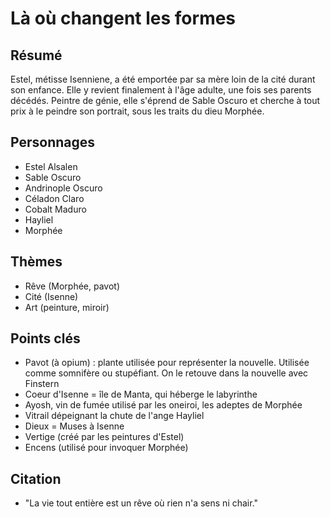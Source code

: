 # Là où changent les formes

## Résumé

Estel, métisse Isenniene, a été emportée par sa mère loin de la cité durant son enfance.
Elle y revient finalement à l'âge adulte, une fois ses parents décédés.
Peintre de génie, elle s'éprend de Sable Oscuro et cherche à tout prix à le peindre son portrait, sous les traits du dieu Morphée.

## Personnages

* Estel Alsalen
* Sable Oscuro
* Andrinople Oscuro
* Céladon Claro
* Cobalt Maduro
* Hayliel
* Morphée

## Thèmes

* Rêve (Morphée, pavot)
* Cité (Isenne)
* Art (peinture, miroir)

## Points clés

* Pavot (à opium) : plante utilisée pour représenter la nouvelle. Utilisée comme somnifère ou stupéfiant. On le retouve dans la nouvelle avec Finstern
* Coeur d'Isenne = île de Manta, qui héberge le labyrinthe
* Ayosh, vin de fumée utilisé par les oneiroi, les adeptes de Morphée
* Vitrail dépeignant la chute de l'ange Hayliel
* Dieux = Muses à Isenne
* Vertige (créé par les peintures d'Estel)
* Encens (utilisé pour invoquer Morphée)

## Citation

* "La vie tout entière est un rêve où rien n'a sens ni chair."
